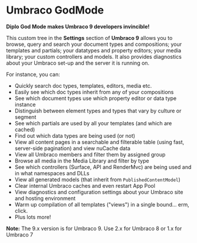 # Umbraco GodMode
**Diplo God Mode makes Umbraco 9 developers invincible!**

This custom tree in the **Settings** section of **Umbraco 9** allows you to browse, query and search your document types and compositions; your templates and partials; your datatypes and property editors; your media library; your custom controllers and models. It also provides diagnostics about your Umbraco set-up and the server it is running on.

For instance, you can:

* Quickly search doc types, templates, editors, media etc.
* Easily see which doc types inherit from any of your compositions
* See which document types use which property editor or data type instance
* Distinguish between element types and types that vary by culture or segment
* See which partials are used by all your templates (and which are cached)
* Find out which data types are being used (or not)
* View all content pages in a searchable and filterable table (using fast, server-side pagination) and view nuCache data
* View all Umbraco members and filter them by assigned group
* Browse all media in the Media Library and filter by type
* See which controllers (Surface, API and RenderMvc) are being used and in what namespaces and DLLs
* View all generated models (that inherit from `PublishedContentModel`)
* Clear internal Umbraco caches and even restart App Pool
* View diagnostics and configuration settings about your Umbraco site and hosting environment
* Warm up compilation of all templates ("views") in a single bound... erm, click.
* Plus lots more!

**Note:** The 9.x version is for Umbraco 9. Use 2.x for Umbraco 8 or 1.x for Umbraco 7